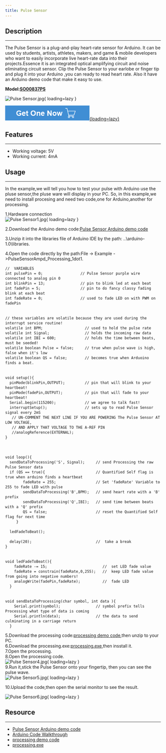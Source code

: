 ```yaml
---
title: Pulse Sensor
---
```


## Description
-----------

The Pulse Sensor is a plug-and-play heart-rate sensor for Arduino. It can be used by students, artists, athletes, makers, and game &amp; mobile developers who want to easily incorporate live heart-rate data into their projects.Essence it is an integrated optical amplifying circuit and noise eliminating circuit sensor. Clip the Pulse Sensor to your earlobe or finger tip and plug it into your Arduino ,you can ready to read heart rate. Also it have an Arduino demo code that make it easy to use.

**Model:[SO00837PS](http://www.elecrow.com/pulse-sensor-p-1237.html)**

![Pulse Sensor.jpg](https://wiki.elecrow.com/images/thumb/b/b3/Pulse_Sensor.jpg/400px-Pulse_Sensor.jpg){ loading=lazy }

[![Alt text](./assets/images/Get_one_now.png){loading=lazy}](https://www.elecrow.com/pulse-sensor-p-1237.html?wiki "Title text")

## Features
--------

- Working voltage: 5V
- Working current: 4mA

## Usage
-----

In the example,we will tell you how to test your pulse with Arduino use the pluse sensor,the pluse ware will display in your PC. So, in this example,we need to install procesing and need two code,one for Arduino,another for processing.

1.Hardware connection  
![Pulse Sensor1.jpg](https://wiki.elecrow.com/images/thumb/9/9e/Pulse_Sensor1.jpg/600px-Pulse_Sensor1.jpg){ loading=lazy }

2.Download the Arduino demo code:[Pulse Sensor Arduino demo code](https://wiki.elecrow.com/images/1/15/PulseSensorAmpd_Processing_1dot2.zip)

3.Unzip it into the libraries file of Arduino IDE by the path: ..\\arduino-1.0\\libraries.

4.Open the code directly by the path:File -&gt; Example -&gt;PulseSensorAmpd\_Processing\_1dot1.

```
//  VARIABLES
int pulsePin = 0;                 // Pulse Sensor purple wire connected to analog pin 0
int blinkPin = 13;                // pin to blink led at each beat
int fadePin = 5;                  // pin to do fancy classy fading blink at each beat
int fadeRate = 0;                 // used to fade LED on with PWM on fadePin


// these variables are volatile because they are used during the interrupt service routine!
volatile int BPM;                   // used to hold the pulse rate
volatile int Signal;                // holds the incoming raw data
volatile int IBI = 600;             // holds the time between beats, must be seeded! 
volatile boolean Pulse = false;     // true when pulse wave is high, false when it's low
volatile boolean QS = false;        // becomes true when Arduoino finds a beat.


void setup(){
  pinMode(blinkPin,OUTPUT);         // pin that will blink to your heartbeat!
  pinMode(fadePin,OUTPUT);          // pin that will fade to your heartbeat!
  Serial.begin(115200);             // we agree to talk fast!
  interruptSetup();                 // sets up to read Pulse Sensor signal every 2mS 
   // UN-COMMENT THE NEXT LINE IF YOU ARE POWERING The Pulse Sensor AT LOW VOLTAGE, 
   // AND APPLY THAT VOLTAGE TO THE A-REF PIN
   //analogReference(EXTERNAL);   
}



void loop(){
  sendDataToProcessing('S', Signal);     // send Processing the raw Pulse Sensor data
  if (QS == true){                       // Quantified Self flag is true when arduino finds a heartbeat
        fadeRate = 255;                  // Set 'fadeRate' Variable to 255 to fade LED with pulse
        sendDataToProcessing('B',BPM);   // send heart rate with a 'B' prefix
        sendDataToProcessing('Q',IBI);   // send time between beats with a 'Q' prefix
        QS = false;                      // reset the Quantified Self flag for next time    
     }
  
  ledFadeToBeat();
  
  delay(20);                             //  take a break
}


void ledFadeToBeat(){
    fadeRate -= 15;                         //  set LED fade value
    fadeRate = constrain(fadeRate,0,255);   //  keep LED fade value from going into negative numbers!
    analogWrite(fadePin,fadeRate);          //  fade LED
  }


void sendDataToProcessing(char symbol, int data ){
    Serial.print(symbol);                // symbol prefix tells Processing what type of data is coming
    Serial.println(data);                // the data to send culminating in a carriage return
  }
```

5.Download the processing code:[processing demo code](https://wiki.elecrow.com/images/b/b5/PulseSensorAmpd_Processing_1dot1.zip),then unzip to your PC.  
6.Download the processing.exe:[processing.exe](https://processing.org/download/?processing),then insstall it.  
7.Open the processing.  
8.Open the processing code.  
![Pulse Sensor4.jpg](https://wiki.elecrow.com/images/thumb/b/b3/Pulse_Sensor4.jpg/400px-Pulse_Sensor4.jpg){ loading=lazy }  
9.Run it,stick the Pulse Sensor onto your fingertip, then you can see the pulse wave.  
![Pulse Sensor5.jpg](https://wiki.elecrow.com/images/c/ce/Pulse_Sensor5.jpg){ loading=lazy }

10.Upload the code,then open the serial monitor to see the result.

![Pulse Sensor6.jpg](https://wiki.elecrow.com/images/thumb/1/14/Pulse_Sensor6.jpg/400px-Pulse_Sensor6.jpg){ loading=lazy }

## Resource
--------

- [Pulse Sensor Arduino demo code](https://wiki.elecrow.com/images/1/15/PulseSensorAmpd_Processing_1dot2.zip)
- [Arduino Code Walkthrough](http://pulsesensor.com/pages/pulse-sensor-amped-arduino-v1dot1)
- [processing demo code](https://wiki.elecrow.com/images/b/b5/PulseSensorAmpd_Processing_1dot1.zip)
- [processing.exe](https://processing.org/download/?processing)